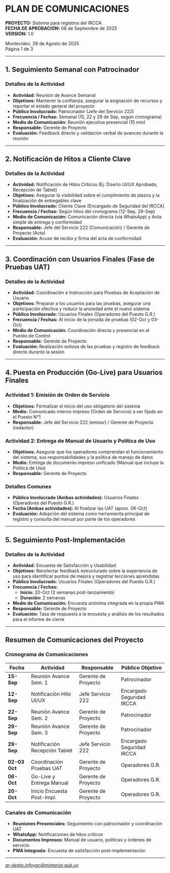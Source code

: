 # PLAN DE COMUNICACIONES

**PROYECTO:** Sistema para registros del IRCCA  
**FECHA DE APROBACIÓN:** 08 de Septiembre de 2025  
**VERSIÓN:** 1.0

Montevideo, 28 de Agosto de 2025  
Página 1 de 3

---

## 1. Seguimiento Semanal con Patrocinador

### Detalles de la Actividad

- **Actividad:** Reunión de Avance Semanal
- **Objetivos:** Mantener la confianza, asegurar la asignación de recursos y reportar el estado general del proyecto
- **Público Involucrado:** Patrocinador (Jefe del Servicio 222)
- **Frecuencia / Fechas:** Semanal (15, 22 y 29 de Sep, según cronograma)
- **Medio de Comunicación:** Reunión ejecutiva presencial (15 min)
- **Responsable:** Gerente de Proyecto
- **Evaluación:** Feedback directo y validación verbal de avances durante la reunión

---

## 2. Notificación de Hitos a Cliente Clave

### Detalles de la Actividad

- **Actividad:** Notificación de Hitos Críticos (Ej: Diseño UI/UX Aprobado, Recepción de Tablet)
- **Objetivos:** Asegurar la visibilidad sobre el cumplimiento de plazos y la finalización de entregables clave
- **Público Involucrado:** Cliente Clave (Encargado de Seguridad del IRCCA)
- **Frecuencia / Fechas:** Según hitos del cronograma (12-Sep, 29-Sep)
- **Medio de Comunicación:** Comunicación directa (vía WhatsApp) y Acta simple de entrega y conformidad
- **Responsable:** Jefe del Servicio 222 (Comunicación) / Gerente de Proyecto (Acta)
- **Evaluación:** Acuse de recibo y firma del acta de conformidad

---

## 3. Coordinación con Usuarios Finales (Fase de Pruebas UAT)

### Detalles de la Actividad

- **Actividad:** Coordinación e Instrucción para Pruebas de Aceptación de Usuario
- **Objetivos:** Preparar a los usuarios para las pruebas, asegurar una participación efectiva y reducir la ansiedad ante el nuevo sistema
- **Público Involucrado:** Usuarios Finales (Operadores del Puesto G.R.)
- **Frecuencia / Fechas:** Al inicio de la jornada de pruebas (02-Oct y 03-Oct)
- **Medio de Comunicación:** Coordinación directa y presencial en el Puesto de Control
- **Responsable:** Gerente de Proyecto
- **Evaluación:** Realización exitosa de las pruebas y registro de feedback directo durante la sesión

---

## 4. Puesta en Producción (Go-Live) para Usuarios Finales

### Actividad 1: Emisión de Orden de Servicio

- **Objetivos:** Formalizar el inicio del uso obligatorio del sistema
- **Medio:** Comunicado interno impreso (Orden de Servicio) a ser fijado en el Puesto N°1
- **Responsable:** Jefe del Servicio 222 (emisor) / Gerente de Proyecto (redactor)

### Actividad 2: Entrega de Manual de Usuario y Política de Uso

- **Objetivos:** Asegurar que los operadores comprendan el funcionamiento del sistema, sus responsabilidades y la política de manejo de datos
- **Medio:** Entrega de documento impreso unificado (Manual que incluye la Política de Uso)
- **Responsable:** Gerente de Proyecto

### Detalles Comunes

- **Público Involucrado (Ambas actividades):** Usuarios Finales (Operadores del Puesto G.R.)
- **Fecha (Ambas actividades):** Al finalizar las UAT (aprox. 06-Oct)
- **Evaluación:** Adopción del sistema como herramienta principal de registro y consulta del manual por parte de los operadores

---

## 5. Seguimiento Post-Implementación

### Detalles de la Actividad

- **Actividad:** Encuesta de Satisfacción y Usabilidad
- **Objetivos:** Recolectar feedback estructurado sobre la experiencia de uso para identificar puntos de mejora y registrar lecciones aprendidas
- **Público Involucrado:** Usuarios Finales (Operadores del Puesto G.R.)
- **Frecuencia / Fechas:**
  - **Inicio:** 20-Oct (2 semanas post-lanzamiento)
  - **Duración:** 2 semanas
- **Medio de Comunicación:** Encuesta anónima integrada en la propia PWA
- **Responsable:** Gerente de Proyecto
- **Evaluación:** Tasa de respuesta a la encuesta y análisis de los resultados para el informe de cierre

---

## Resumen de Comunicaciones del Proyecto

### Cronograma de Comunicaciones

| Fecha         | Actividad                     | Responsable         | Público Objetivo          |
| ------------- | ----------------------------- | ------------------- | ------------------------- |
| **15-Sep**    | Reunión Avance Sem. 1         | Gerente de Proyecto | Patrocinador              |
| **12-Sep**    | Notificación Hito UI/UX       | Jefe Servicio 222   | Encargado Seguridad IRCCA |
| **22-Sep**    | Reunión Avance Sem. 2         | Gerente de Proyecto | Patrocinador              |
| **29-Sep**    | Reunión Avance Sem. 3         | Gerente de Proyecto | Patrocinador              |
| **29-Sep**    | Notificación Recepción Tablet | Jefe Servicio 222   | Encargado Seguridad IRCCA |
| **02-03 Oct** | Coordinación Pruebas UAT      | Gerente de Proyecto | Operadores G.R.           |
| **06-Oct**    | Go-Live y Entrega Manual      | Gerente de Proyecto | Operadores G.R.           |
| **20-Oct**    | Inicio Encuesta Post-Impl.    | Gerente de Proyecto | Operadores G.R.           |

### Canales de Comunicación

- **Reuniones Presenciales:** Seguimiento con patrocinador y coordinación UAT
- **WhatsApp:** Notificaciones de hitos críticos
- **Documentos Impresos:** Manual de usuario, políticas y órdenes de servicio
- **PWA Integrada:** Encuesta de satisfacción post-implementación

---

*gr-depto.infoygc@minterior.gub.uy*
